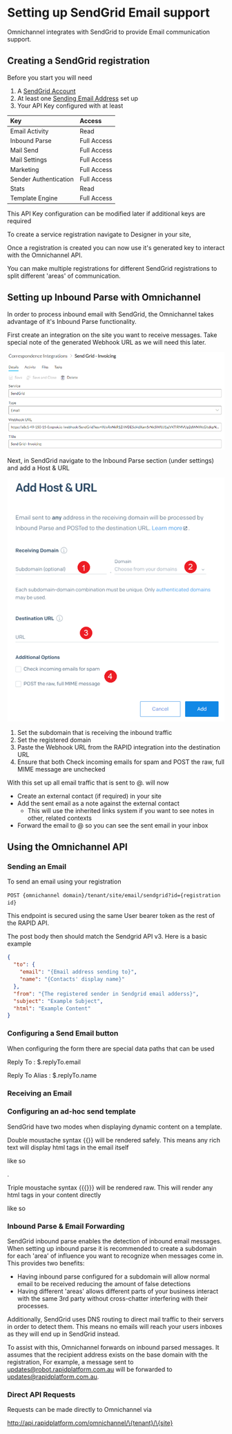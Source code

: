 # Setting up SendGrid Email support

Omnichannel integrates with SendGrid to provide Email communication support.

## Creating a SendGrid registration

Before you start you will need

1. A [SendGrid Account](https://sendgrid.com/)
2. At least one [Sending Email Address](https://docs.sendgrid.com/for-developers/parsing-email/setting-up-the-inbound-parse-webhook) set up
3. Your API Key configured with at least

|**Key**|**Access**|
|:----|:----|
|Email Activity|Read|
|Inbound Parse|Full Access|
|Mail Send|Full Access|
|Mail Settings|Full Access|
|Marketing|Full Access|
|Sender Authentication|Full Access|
|Stats|Read|
|Template Engine|Full Access|


This API Key configuration can be modified later if additional keys are required

To create a service registration navigate to Designer in your site, <Add how to use the UI with screenshots>

Once a registration is created you can now use it's generated key to interact with the Omnichannel API.

You can make multiple registrations for different SendGrid registrations to split different 'areas' of communication.

## Setting up Inbound Parse with Omnichannel

In order to process inbound email with SendGrid, the Omnichannel takes advantage of it's Inbound Parse functionality.

First create an integration on the site you want to receive messages. Take special note of the generated Webhook URL as we will need this later.

![Omnichannel Overview Item.png](nVyX55jV9uBfPq7T-omnichannel-overview-item.png)

Next, in SendGrid navigate to the Inbound Parse section (under settings) and add a Host &amp; URL

![Omnichannel Overview Sendgrid Inbound Parse.png](./downloaded_image_1705285921377.png)

1. Set the subdomain that is receiving the inbound traffic
2. Set the registered domain
3. Paste the Webhook URL from the RAPID integration into the destination URL
4. Ensure that both Check incoming emails for spam and POST the raw, full MIME message are unchecked

With this set up all email traffic that is sent to <anything>@<subdomain>.<domain> will now

- Create an external contact (if required) in your site
- Add the sent email as a note against the external contact 
    - This will use the inherited links system if you want to see notes in other, related contexts
- Forward the email to <anything>@<domain> so you can see the sent email in your inbox

## Using the Omnichannel API

### Sending an Email

To send an email using your registration

`POST {omnichannel domain}/tenant/site/email/sendgrid?id={registration id}`

This endpoint is secured using the same User bearer token as the rest of the RAPID API.

The post body then should match the Sendgrid API v3. Here is a basic example

```JSON
{
  "to": {
    "email": "{Email address sending to}",
    "name": "{Contacts' display name}"
  },
  "from": "{The registered sender in Sendgrid email adderss}",
  "subject": "Example Subject",
  "html": "Example Content"
}

```

### Configuring a Send Email button

When configuring the form there are special data paths that can be used

Reply To : $.replyTo.email

Reply To Alias : $.replyTo.name

### Receiving an Email  
  


### Configuring an ad-hoc send template

SendGrid have two modes when displaying dynamic content on a template.

Double moustache syntax \{\{}} will be rendered safely. This means any rich text will display html tags in the email itself <p> like so </p>.

Triple moustache syntax \{\{\{}}} will be rendered raw. This will render any html tags in your content directly

like so

### Inbound Parse &amp; Email Forwarding

SendGrid inbound parse enables the detection of inbound email messages. When setting up inbound parse it is recommended to create a subdomain for each 'area' of influence you want to recognize when messages come in. This provides two benefits:

- Having inbound parse configured for a subdomain will allow normal email to be received reducing the amount of false detections
- Having different 'areas' allows different parts of your business interact with the same 3rd party without cross-chatter interfering with their processes.

Additionally, SendGrid uses DNS routing to direct mail traffic to their servers in order to detect them. This means no emails will reach your users inboxes as they will end up in SendGrid instead.

To assist with this, Omnichannel forwards on inbound parsed messages. It assumes that the recipient address exists on the base domain with the registration, For example, a message sent to updates@robot.rapidplatform.com.au will be forwarded to updates@rapidplatform.com.au.

### Direct API Requests

Requests can be made directly to Omnichannel via

http://api.rapidplatform.com/omnichannel/\{tenant}/\{site}